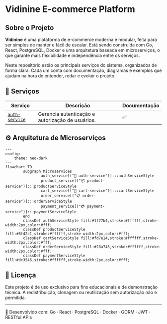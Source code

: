 # Vidinine E-commerce Platform

## Sobre o Projeto

**Vidinine** é uma plataforma de e-commerce moderna e modular, feita para ser simples de manter e fácil de escalar. Está sendo construída com Go, React, PostgreSQL, Docker e uma arquitetura baseada em microserviços, o que garante mais flexibilidade e independência entre os serviços.

Neste repositório estão os principais serviços do sistema, organizados de forma clara. Cada um conta com documentação, diagramas e exemplos que ajudam na hora de entender, rodar e evoluir o projeto.


## 🧩 Serviços

| Serviço | Descrição | Documentação |
|---------|-----------|--------------|
| [`auth-service`](./services/auth-service/README.md) | Gerencia autenticação e autorização de usuários. | ✅ |

## ⚙️ Arquitetura de Microserviços

```mermaid
---
config:
    theme: neo-dark
---
flowchart TD
        subgraph Microservices
                auth_service[("🔐 auth-service")]:::authServiceStyle
                product_service[("📦 product-service")]:::productServiceStyle
                cart_service[("🛒 cart-service")]:::cartServiceStyle
                order_service[("📋 order-service")]:::orderServiceStyle
                payment_service[("💳 payment-service")]:::paymentServiceStyle
        end
        classDef authServiceStyle fill:#1f77b4,stroke:#ffffff,stroke-width:2px,color:#fff;
        classDef productServiceStyle fill:#6f42c1,stroke:#ffffff,stroke-width:2px,color:#fff;
        classDef cartServiceStyle fill:#fd7e14,stroke:#ffffff,stroke-width:2px,color:#fff;
        classDef orderServiceStyle fill:#28a745,stroke:#ffffff,stroke-width:2px,color:#fff;
        classDef paymentServiceStyle fill:#dc3545,stroke:#ffffff,stroke-width:2px,color:#fff;
```



## 📜 Licença

Este projeto é de uso exclusivo para fins educacionais e de demonstração técnica. A redistribuição, clonagem ou reutilização sem autorização não é permitida.

---
🔧 Desenvolvido com: Go · React · PostgreSQL · Docker · GORM · JWT · RESTful APIs
